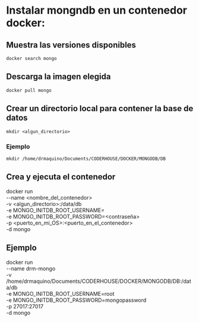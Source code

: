 # Instalar mongndb en un contenedor docker:

## Muestra las versiones disponibles
    docker search mongo 

## Descarga la imagen elegida
    docker pull mongo

## Crear un directorio local para contener la base de datos
    mkdir <algun_directorio>

### Ejemplo
    mkdir /home/drmaquino/Documents/CODERHOUSE/DOCKER/MONGODB/DB
    
## Crea y ejecuta el contenedor
   docker run \
        --name <nombre_del_contenedor> \
        -v <algun_directorio>:/data/db \
        -e MONGO_INITDB_ROOT_USERNAME=<usuario> \
        -e MONGO_INITDB_ROOT_PASSWORD=<contraseña> \
        -p <puerto_en_mi_OS>:<puerto_en_el_contenedor> \
        -d mongo

## Ejemplo
   docker run \
        --name drm-mongo \
        -v /home/drmaquino/Documents/CODERHOUSE/DOCKER/MONGODB/DB:/data/db \
        -e MONGO_INITDB_ROOT_USERNAME=root \
        -e MONGO_INITDB_ROOT_PASSWORD=mongopassword \
        -p 27017:27017 \
        -d mongo


